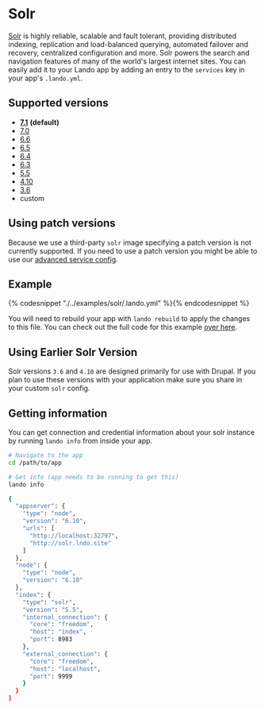 Solr
====

[Solr](http://lucene.apache.org/solr/) is highly reliable, scalable and fault tolerant, providing distributed indexing, replication and load-balanced querying, automated failover and recovery, centralized configuration and more. Solr powers the search and navigation features of many of the world's largest internet sites. You can easily add it to your Lando app by adding an entry to the `services` key in your app's `.lando.yml`.

Supported versions
------------------

*   **[7.1](https://hub.docker.com/r/_/solr/)** **(default)**
*   [7.0](https://hub.docker.com/r/_/solr/)
*   [6.6](https://hub.docker.com/r/_/solr/)
*   [6.5](https://hub.docker.com/r/_/solr/)
*   [6.4](https://hub.docker.com/r/_/solr/)
*   [6.3](https://hub.docker.com/r/_/solr/)
*   [5.5](https://hub.docker.com/r/_/solr/)
*   [4.10](https://hub.docker.com/r/actency/docker-solr)
*   [3.6](https://hub.docker.com/r/actency/docker-solr)
*   custom

Using patch versions
--------------------

Because we use a third-party `solr` image specifying a patch version is not currently supported. If you need to use a patch version you might be able to use our [advanced service config](https://docs.devwithlando.io/config/advanced.html).

Example
-------

{% codesnippet "./../examples/solr/.lando.yml" %}{% endcodesnippet %}

You will need to rebuild your app with `lando rebuild` to apply the changes to this file. You can check out the full code for this example [over here](https://github.com/lando/lando/tree/master/examples/solr).

Using Earlier Solr Version
--------------------------

Solr versions `3.6` and `4.10` are designed primarily for use with Drupal. If you plan to use these versions with your application make sure you share in your custom `solr` config.

Getting information
-------------------

You can get connection and credential information about your solr instance by running `lando info` from inside your app.

```bash
# Navigate to the app
cd /path/to/app

# Get info (app needs to be running to get this)
lando info

{
  "appserver": {
    "type": "node",
    "version": "6.10",
    "urls": [
      "http://localhost:32797",
      "http://solr.lndo.site"
    ]
  },
  "node": {
    "type": "node",
    "version": "6.10"
  },
  "index": {
    "type": "solr",
    "version": "5.5",
    "internal_connection": {
      "core": "freedom",
      "host": "index",
      "port": 8983
    },
    "external_connection": {
      "core": "freedom",
      "host": "localhost",
      "port": 9999
    }
  }
}
```
